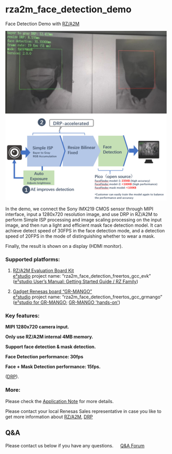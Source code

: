 ﻿# rza2m_face_detection_demo

Face Detection Demo with [RZ/A2M](https://www.renesas.com/eu/en/products/microcontrollers-microprocessors/rz-cortex-a-mpus/rza2m-high-speed-embedded-ai-based-image-processing-microprocessors-dynamically-reconfigurable-processor)  

<p align="center"> 
	<img src="https://github.com/eiclg/rza2m_face_detection_demo/blob/master/face_detection_demo.jpg" alt="">
	<img src="https://github.com/eiclg/rza2m_face_detection_demo/blob/master/face_detection_concept.jpg" alt="">
</p>

In the demo, we connect the Sony IMX219 CMOS sensor through MIPI interface, input a 1280x720 resolution image, and use DRP in RZ/A2M to perform Simple ISP processing and image scaling processing on the input image, and then run a light and efficient mask face detection model. It can achieve detect speed of 30FPS in the face detection mode, and a detection speed of 20FPS in the mode of distinguishing whether to wear a mask. 

Finally, the result is shown on a display (HDMI monitor).


### Supported platforms:

1. [RZ/A2M Evaluation Board Kit](https://www.renesas.com/eu/en/products/microcontrollers-microprocessors/rz-cortex-a-mpus/rza2m-evaluation-kit-rza2m-evaluation-kit)  
   [e²studio](https://www.renesas.com/eu/en/software-tool/e-studio) project name: “rza2m_face_detection_freertos_gcc_evk”  
   ([e²studio User’s Manual: Getting Started Guide / RZ Family](https://www.renesas.com/eu/en/document/mat/e-studio-integrated-development-environment-users-manual-getting-started-renesas-mcu-rz-family?language=en&r=488826))

2. [Gadget Renesas board “GR-MANGO”](https://www.renesas.com/eu/en/products/gadget-renesas/boards/gr-mango)  
   [e²studio](https://www.renesas.com/eu/en/software-tool/e-studio) project name: “rza2m_face_detection_freertos_gcc_grmango”  
   ([e²studio for GR-MANGO](https://github.com/eiclg/rza2m_face_detection_demo/blob/master/rza2m_face_detection_freertos_gcc_grmango/doc/EPSD-IMB-20-0107-02_RZA2M_SoftwarePackage_for_GR-MANGO_Development_Environment_Construction.pdf); [GR-MANGO 'hands-on'](https://github.com/eiclg/rza2m_face_detection_demo/blob/master/rza2m_face_detection_freertos_gcc_grmango/doc/EPSD-IMB-20-0106-01_RZA2M_SoftwarePackage_for_GR-MANGO_Hands_on_Training.pdf))


### Key features:

**MIPI 1280x720 camera input.**

**Only use RZ/A2M internal 4MB memory.**

**Support face detection & mask detection.**

**Face Detection performance: 30fps**

**Face + Mask Detection performance: 15fps.**

([DRP](https://www.renesas.com/eu/en/application/technologies/drp)).



### More:

Please check the 
[Application Note](https://github.com/eiclg/rza2m_face_detection_demo/blob/master/rza2m_face_detection_freertos_gcc_evk/doc/RZA2M_FaceDetection_demo_ApplicationNote_20210830.pdf)
for more details.

Please contact your local Renesas Sales representative in case you like to get more information about [RZ/A2M](https://www.renesas.com/eu/en/products/microcontrollers-microprocessors/rz-cortex-a-mpus/rza2m-high-speed-embedded-ai-based-image-processing-microprocessors-dynamically-reconfigurable-processor), [DRP](https://www.renesas.com/eu/en/application/technologies/drp)

## Q&A
Please contact us below if you have any questions.　
&nbsp;[Q&A Forum](https://renesasrulz.com/rz/rz-a2m-drp/f/rz-a2m-and-drp-forum)  

